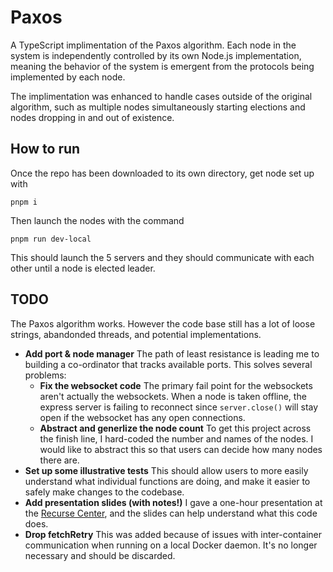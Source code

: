 # Paxos

A TypeScript implimentation of the Paxos algorithm.
Each node in the system is independently controlled by its own Node.js implementation, meaning the behavior of the system is emergent from the protocols being implemented by each node.

The implimentation was enhanced to handle cases outside of the original algorithm, such as multiple nodes simultaneously starting elections and nodes dropping in and out of existence.

## How to run

Once the repo has been downloaded to its own directory, get node set up with

`pnpm i`

Then launch the nodes with the command

`pnpm run dev-local`

This should launch the 5 servers and they should communicate with each other until a node is elected leader.

## TODO

The Paxos algorithm works.
However the code base still has a lot of loose strings, abandonded threads, and potential implementations.

- **Add port & node manager** The path of least resistance is leading me to building a co-ordinator that tracks available ports. This solves several problems:
  - **Fix the websocket code** The primary fail point for the websockets aren't actually the websockets. When a node is taken offline, the express server is failing to reconnect since `server.close()` will stay open if the websocket has any open connections.
  - **Abstract and generlize the node count** To get this project across the finish line, I hard-coded the number and names of the nodes. I would like to abstract this so that users can decide how many nodes there are.
- **Set up some illustrative tests** This should allow users to more easily understand what individual functions are doing, and make it easier to safely make changes to the codebase.
- **Add presentation slides (with notes!)** I gave a one-hour presentation at the [Recurse Center](https://www.recurse.com), and the slides can help understand what this code does.
- **Drop fetchRetry** This was added because of issues with inter-container communication when running on a local Docker daemon. It's no longer necessary and should be discarded.

